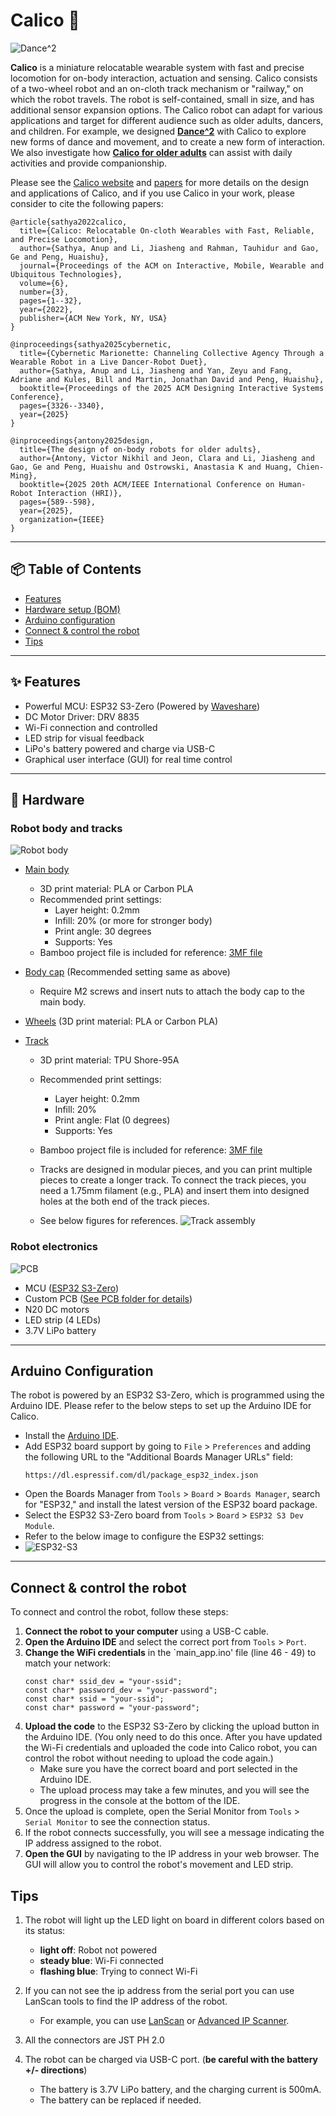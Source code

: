 # Calico 🤖

![Dance^2](teaser.png)

**Calico** is a miniature relocatable wearable system with fast and precise locomotion for on-body interaction, actuation and sensing. 
Calico consists of a two-wheel robot and an on-cloth track mechanism or "railway," on which the robot travels. 
The robot is self-contained, small in size, and has additional sensor expansion options. 
The Calico robot can adapt for various applications and target for different audience such as older adults, dancers, and children. 
For example, we designed **[Dance^2](https://www.jonathan-david-martin.com/dance-squared)** with Calico to explore new forms of dance and movement, and to create a new form of interaction.
We also investigate how **[Calico for older adults](https://dl.acm.org/doi/10.5555/3721488.3721562)** can assist with daily activities and provide companionship. 

Please see the [Calico website](https://smartlab.cs.umd.edu/publication/calico) and [papers](https://dl.acm.org/doi/10.1145/3715336.3735828) for more details on the design and applications of Calico, and if you use Calico in your work, please consider to cite the following papers:
```
@article{sathya2022calico,
  title={Calico: Relocatable On-cloth Wearables with Fast, Reliable, and Precise Locomotion},
  author={Sathya, Anup and Li, Jiasheng and Rahman, Tauhidur and Gao, Ge and Peng, Huaishu},
  journal={Proceedings of the ACM on Interactive, Mobile, Wearable and Ubiquitous Technologies},
  volume={6},
  number={3},
  pages={1--32},
  year={2022},
  publisher={ACM New York, NY, USA}
}

@inproceedings{sathya2025cybernetic,
  title={Cybernetic Marionette: Channeling Collective Agency Through a Wearable Robot in a Live Dancer-Robot Duet},
  author={Sathya, Anup and Li, Jiasheng and Yan, Zeyu and Fang, Adriane and Kules, Bill and Martin, Jonathan David and Peng, Huaishu},
  booktitle={Proceedings of the 2025 ACM Designing Interactive Systems Conference},
  pages={3326--3340},
  year={2025}
}

@inproceedings{antony2025design,
  title={The design of on-body robots for older adults},
  author={Antony, Victor Nikhil and Jeon, Clara and Li, Jiasheng and Gao, Ge and Peng, Huaishu and Ostrowski, Anastasia K and Huang, Chien-Ming},
  booktitle={2025 20th ACM/IEEE International Conference on Human-Robot Interaction (HRI)},
  pages={589--598},
  year={2025},
  organization={IEEE}
}
```

---

## 📦 Table of Contents

- [Features](#-features)  
- [Hardware setup (BOM)](#-hardware)  
- [Arduino configuration](#arduino-configuration)
- [Connect & control the robot](#connect--control-the-robot)
- [Tips](#tips)

---

## ✨ Features

- Powerful MCU: ESP32 S3-Zero (Powered by [Waveshare](https://www.waveshare.com/wiki/ESP32-S3-Zero)) 
- DC Motor Driver: DRV 8835
- Wi-Fi connection and controlled
- LED strip for visual feedback
- LiPo's battery powered and charge via USB-C
- Graphical user interface (GUI) for real time control

---

## 🔧 Hardware

### Robot body and tracks 
![Robot body](kart.png)
- [Main body](./3D%20print%20models) 
  - 3D print material: PLA or Carbon PLA
  - Recommended print settings: 
    - Layer height: 0.2mm
    - Infill: 20% (or more for stronger body)
    - Print angle: 30 degrees
    - Supports: Yes 
  - Bamboo project file is included for reference: [3MF file](./3D%20print%20models/main_body.3mf)

- [Body cap](./3D%20print%20models) (Recommended setting same as above)
  - Require M2 screws and insert nuts to attach the body cap to the main body.
- [Wheels](./3D%20print%20models) (3D print material: PLA or Carbon PLA)
- [Track](./3D%20print%20models)
  - 3D print material: TPU Shore-95A
  - Recommended print settings: 
    - Layer height: 0.2mm
    - Infill: 20% 
    - Print angle: Flat (0 degrees)
    - Supports: Yes 
  - Bamboo project file is included for reference: [3MF file](./3D%20print%20models/track.3mf)
  - Tracks are designed in modular pieces, and you can print multiple pieces to create a longer track. 
    To connect the track pieces, you need a 1.75mm filament (e.g., PLA) and insert them into designed holes at the both end of the track pieces.
    
  - See below figures for references.
    ![Track assembly](./3D%20print%20models/track_assembly.png)




### Robot electronics
![PCB](control-Board.png)
- MCU ([ESP32 S3-Zero](https://www.waveshare.com/wiki/ESP32-S3-Zero))
- Custom PCB ([See PCB folder for details](./PCB%20files))
- N20 DC motors
- LED strip (4 LEDs)
- 3.7V LiPo battery



---

## Arduino Configuration
The robot is powered by an ESP32 S3-Zero, which is programmed using the Arduino IDE. 
Please refer to the below steps to set up the Arduino IDE for Calico.
- Install the [Arduino IDE](https://www.arduino.cc/en/software).
- Add ESP32 board support by going to `File` > `Preferences` and adding the following URL to the "Additional Boards Manager URLs" field:
  ```
  https://dl.espressif.com/dl/package_esp32_index.json
  ```
- Open the Boards Manager from `Tools` > `Board` > `Boards Manager`, search for "ESP32," and install the latest version of the ESP32 board package.
- Select the ESP32 S3-Zero board from `Tools` > `Board` > `ESP32 S3 Dev Module`.
- Refer to the below image to configure the ESP32 settings:
- ![ESP32-S3](esp32-3s-ide-settings.png)

---

## Connect & control the robot
To connect and control the robot, follow these steps:
1. **Connect the robot to your computer** using a USB-C cable.
2. **Open the Arduino IDE** and select the correct port from `Tools` > `Port`.
3. **Change the WiFi credentials** in the `main_app.ino' file (line 46 - 49) to match your network:
   ```
   const char* ssid_dev = "your-ssid";
   const char* password_dev = "your-password";
   const char* ssid = "your-ssid";
   const char* password = "your-password";
   ```
4. **Upload the code** to the ESP32 S3-Zero by clicking the upload button in the Arduino IDE. (You only need to do this once. 
After you have updated the Wi-Fi credentials and uploaded the code into Calico robot, you can control the robot without needing to upload the code again.)
   - Make sure you have the correct board and port selected in the Arduino IDE.
   - The upload process may take a few minutes, and you will see the progress in the console at the bottom of the IDE.
5. Once the upload is complete, open the Serial Monitor from `Tools` > `Serial Monitor` to see the connection status.
6. If the robot connects successfully, you will see a message indicating the IP address assigned to the robot.
7. **Open the GUI** by navigating to the IP address in your web browser. The GUI will allow you to control the robot's movement and LED strip.

## Tips
1. The robot will light up the LED light on board in different colors based on its status:
   - **light off**: Robot not powered
   - **steady blue**: Wi-Fi connected
   - **flashing blue**: Trying to connect Wi-Fi
   
2. If you can not see the ip address from the serial port you can use LanScan tools to find the IP address of the robot. 
   - For example, you can use [LanScan](https://apps.apple.com/us/app/lanscan/id472226235?mt=12) or [Advanced IP Scanner](https://www.advanced-ip-scanner.com/).

3. All the connectors are JST PH 2.0
4. The robot can be charged via USB-C port. (**be careful with the battery +/- directions**)
   - The battery is 3.7V LiPo battery, and the charging current is 500mA.
   - The battery can be replaced if needed.

    




  


